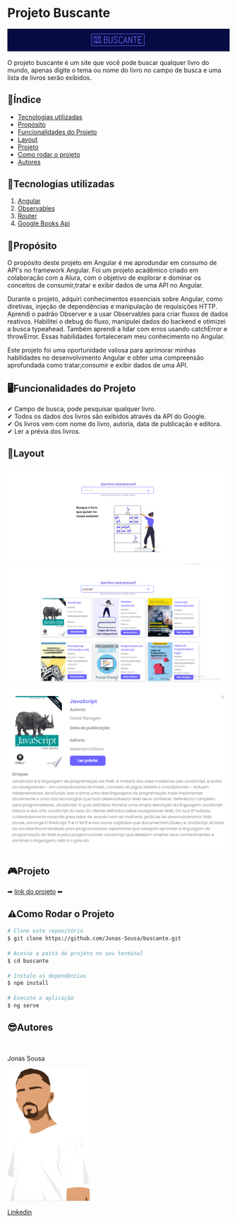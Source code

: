 # Projeto Buscante

![fotoExemplo](./src/assets/imagens/buscanteCabecalho.png)

O projeto buscante é um site que você pode buscar qualquer livro do mundo, apenas digite o tema ou nome do livro no campo de busca e uma lista de livros serão exibidos.

## 📌Índice 
- <a href="#tecnologias-utilizadas">Tecnologias utilizadas</a>
- <a href="#proposito">Propósito</a>
- <a href="#funcionalidades-do-projeto">Funcionalidades do Projeto</a>
- <a href="#layout">Layout</a>
- <a href="#projeto">Projeto</a>
- <a href="#como-rodar-o-projeto">Como rodar o projeto</a>
- <a href="#autores">Autores</a>

## 📱Tecnologias utilizadas
1. [Angular](https://angular.io/cli)
2. [Observables](https://angular.io/guide/observables)
3. [Router](https://angular.io/guide/router)
4. [Google Books Api](https://developers.google.com/books?hl=pt-br)

## 🎯Propósito
O propósito deste projeto em Angular é me aprodundar em consumo de API's no framework Angular. Foi um projeto acadêmico criado em colaboração com a Alura, com o objetivo de explorar e dominar os conceitos de consumir,tratar e exibir dados de uma API no Angular.

Durante o projeto, adquiri conhecimentos essenciais sobre Angular, como diretivas, injeção de dependências e manipulação de requisições HTTP. Aprendi o padrão Observer e a usar Observables para criar fluxos de dados reativos. Habilitei o debug do fluxo, manipulei dados do backend e otimizei a busca typeahead. Também aprendi a lidar com erros usando catchError e throwError. Essas habilidades fortaleceram meu conhecimento no Angular.

Este projeto foi uma oportunidade valiosa para aprimorar minhas habilidades no desenvolvimento Angular e obter uma compreensão aprofundada como tratar,consumir e exibir dados de uma API.

## 🖥Funcionalidades do Projeto

✔ Campo de busca, pode pesquisar qualquer livro.<br>
✔ Todos os dados dos livros são exibidos através da API do Google.<br>
✔ Os livros vem com nome do livro, autoria, data de publicação e editora.<br>
✔ Ler a prévia dos livros.

## 🧩Layout

![fotoExemplo](./src/assets/imagens/pagPrincipal.png)
![fotoExemplo](./src/assets/imagens/livros.png)
![fotoExemplo](./src/assets/imagens/modalLivros.png)

## 🎮Projeto
➡  [link do projeto](https://buscante-psi.vercel.app/lista-livros) ⬅

## ⚠Como Rodar o Projeto
```bash
# Clone este repositório
$ git clone https://github.com/Jonas-Sousa/buscante.git

# Acesse a pasta do projeto no seu terminal
$ cd buscante

# Instale as dependências
$ npm install

# Execute a aplicação
$ ng serve
```
## 😎Autores 

  <br>
  <p>Jonas Sousa</p>
  <img style="height:300px" src="./src/assets/imagens/Jonas.png"/>
  
  [Linkedin](https://www.linkedin.com/in/jonas-sousa-dev/)


